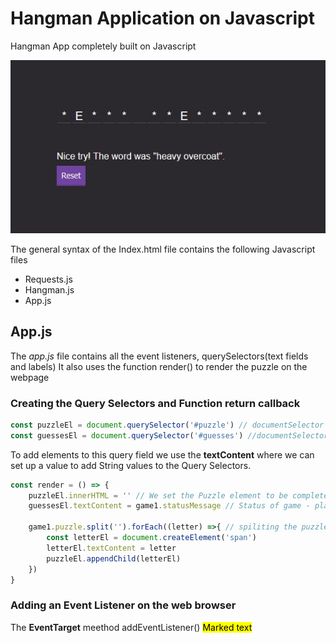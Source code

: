 # Hangman Application on Javascript
 Hangman App completely built on Javascript 
 
 <img src="images/cover.jpg">
 
 
The general syntax of the Index.html file contains the following Javascript files 

- Requests.js
- Hangman.js
- App.js



## App.js
The *app.js* file contains all the event listeners, querySelectors(text fields and labels)
It also uses the function render() to render the puzzle on the webpage 

### Creating the Query Selectors and Function return callback 
```javascript
const puzzleEl = document.querySelector('#puzzle') // documentSelector for puzzles i.e A_B__D_E
const guessesEl = document.querySelector('#guesses') //documentSelector for guesses made

```
To add elements to this query field we use the **textContent** where we can set up a value to add String values 
to the Query Selectors.
```javascript
const render = () => {
    puzzleEl.innerHTML = '' // We set the Puzzle element to be completely empty 
    guessesEl.textContent = game1.statusMessage // Status of game - playing, won , game over

    game1.puzzle.split('').forEach((letter) =>{ // spiliting the puzzle words into different sets of words
        const letterEl = document.createElement('span')
        letterEl.textContent = letter
        puzzleEl.appendChild(letterEl)
    }) 
}


```

### Adding an Event Listener on the web browser
The **EventTarget** meethod addEventListener()  <mark>Marked text</mark>

